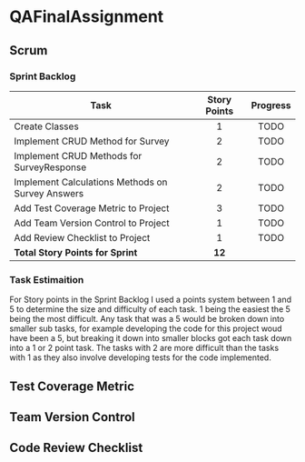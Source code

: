 # QAFinalAssignment

## Scrum
### Sprint Backlog

| Task | Story Points | Progress |
| --- | :---: | :---: |
| Create Classes | 1 | TODO|
| Implement CRUD Method for Survey | 2 | TODO |
| Implement CRUD Methods for SurveyResponse | 2 | TODO |
| Implement Calculations Methods on Survey Answers | 2 | TODO |
| Add Test Coverage Metric to Project | 3 | TODO |
| Add Team Version Control to Project | 1 | TODO |
| Add Review Checklist to Project | 1 | TODO |
| **Total Story Points for Sprint** | **12** |    |

### Task Estimaition

For Story points in the Sprint Backlog I used a points system between 1 and 5 to determine the size and difficulty of each task. 1 being the easiest the 5 being the most difficult. Any task that was a 5 would be broken down into smaller sub tasks, for example developing the code for this project woud have been a 5, but breaking it down into smaller blocks got each task down into a 1 or 2 point task. The tasks with 2 are more difficult than the tasks with 1 as they also involve developing tests for the code implemented. 

## Test Coverage Metric

## Team Version Control

## Code Review Checklist
